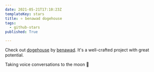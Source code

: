 ```yaml
---
date: 2021-05-21T17:10:23Z
templateKey: stars
title: ⭐ benawad dogehouse
tags:
  - github-stars
published: True

---
```


Check out [dogehouse](https://github.com/benawad/dogehouse) by [benawad](https://github.com/benawad). It's a well-crafted project with great potential.

Taking voice conversations to the moon 🚀
